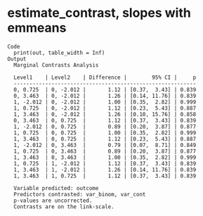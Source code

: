 # estimate_contrast, slopes with emmeans

    Code
      print(out, table_width = Inf)
    Output
      Marginal Contrasts Analysis
      
      Level1    | Level2    | Difference |        95% CI |     p
      ----------------------------------------------------------
      0, 0.725  | 0, -2.012 |       1.12 | [0.37,  3.43] | 0.839
      0, 3.463  | 0, -2.012 |       1.26 | [0.14, 11.76] | 0.839
      1, -2.012 | 0, -2.012 |       1.00 | [0.35,  2.82] | 0.999
      1, 0.725  | 0, -2.012 |       1.12 | [0.23,  5.43] | 0.887
      1, 3.463  | 0, -2.012 |       1.26 | [0.10, 15.76] | 0.858
      0, 3.463  | 0, 0.725  |       1.12 | [0.37,  3.43] | 0.839
      1, -2.012 | 0, 0.725  |       0.89 | [0.20,  3.87] | 0.877
      1, 0.725  | 0, 0.725  |       1.00 | [0.35,  2.82] | 0.999
      1, 3.463  | 0, 0.725  |       1.12 | [0.23,  5.43] | 0.887
      1, -2.012 | 0, 3.463  |       0.79 | [0.07,  8.71] | 0.849
      1, 0.725  | 0, 3.463  |       0.89 | [0.20,  3.87] | 0.877
      1, 3.463  | 0, 3.463  |       1.00 | [0.35,  2.82] | 0.999
      1, 0.725  | 1, -2.012 |       1.12 | [0.37,  3.43] | 0.839
      1, 3.463  | 1, -2.012 |       1.26 | [0.14, 11.76] | 0.839
      1, 3.463  | 1, 0.725  |       1.12 | [0.37,  3.43] | 0.839
      
      Variable predicted: outcome
      Predictors contrasted: var_binom, var_cont
      p-values are uncorrected.
      Contrasts are on the link-scale.

